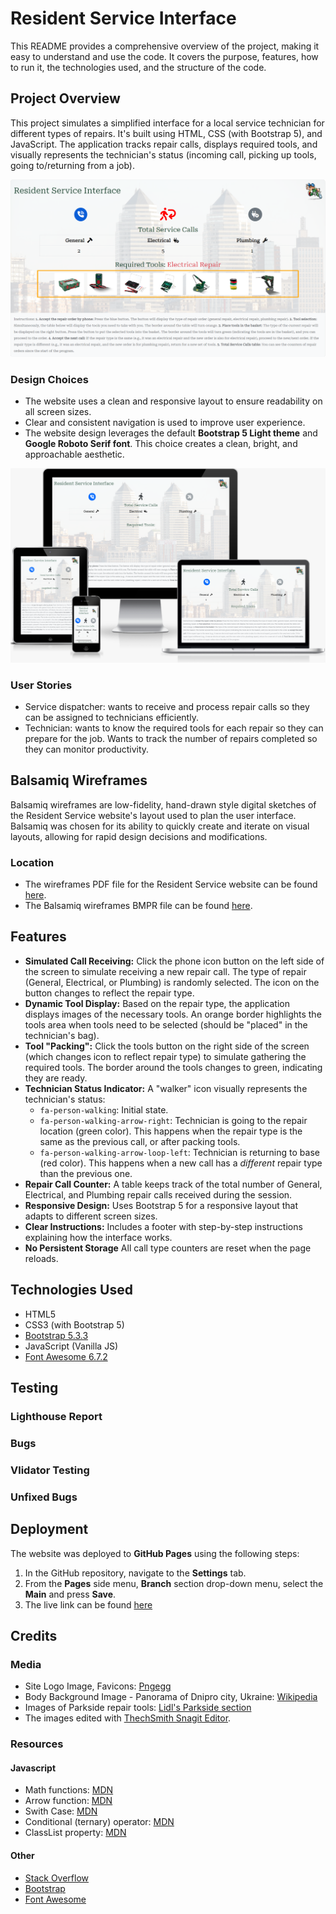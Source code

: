 # Resident Service Interface
This README provides a comprehensive overview of the project, making it easy to understand and use the code.  It covers the purpose, features, how to run it, the technologies used, and the structure of the code.

## Project Overview

This project simulates a simplified interface for a local service technician for different types of repairs. It's built using HTML, CSS (with Bootstrap 5), and JavaScript. The application tracks repair calls, displays required tools, and visually represents the technician's status (incoming call, picking up tools, going to/returning from a job).

![Resident Service Interface Screenshot](assets/media/resident-service-screenshot.png)

### Design Choices
*   The website uses a clean and responsive layout to ensure readability on all screen sizes.
*   Clear and consistent navigation is used to improve user experience.
*   The website design leverages the default **Bootstrap 5 Light theme** and **Google Roboto Serif font**. This choice creates a clean, bright, and approachable aesthetic.

![Resident Service Interface Mockup](assets/media/resident-service-mockup.png)

### User Stories
 * Service dispatcher: wants to receive and process repair calls so they can be assigned to technicians efficiently.
* Technician: wants to know the required tools for each repair so they can prepare for the job. Wants to track the number of repairs completed so they can monitor productivity.

## Balsamiq Wireframes

Balsamiq wireframes are low-fidelity, hand-drawn style digital sketches of the Resident Service website's layout used to plan the user interface. Balsamiq was chosen for its ability to quickly create and iterate on visual layouts, allowing for rapid design decisions and modifications.

### Location
*	The wireframes PDF file for the Resident Service website can be found [here](assets/media/resident-service-wireframes.pdf).
*	The Balsamiq wireframes BMPR file can be found [here](assets/media/resident-service-wireframes.bmpr).

## Features

*   **Simulated Call Receiving:** Click the phone icon button on the left side of the screen to simulate receiving a new repair call. The type of repair (General, Electrical, or Plumbing) is randomly selected. The icon on the button changes to reflect the repair type.
*   **Dynamic Tool Display:** Based on the repair type, the application displays images of the necessary tools. An orange border highlights the tools area when tools need to be selected (should be "placed" in the technician's bag).
*   **Tool "Packing":** Click the tools button on the right side of the screen (which changes icon to reflect repair type) to simulate gathering the required tools. The border around the tools changes to green, indicating they are ready.
*   **Technician Status Indicator:** A "walker" icon visually represents the technician's status:
    *   `fa-person-walking`: Initial state.
    *   `fa-person-walking-arrow-right`: Technician is going to the repair location (green color). This happens when the repair type is the same as the previous call, or after packing tools.
    *   `fa-person-walking-arrow-loop-left`: Technician is returning to base (red color). This happens when a new call has a *different* repair type than the previous one.
*   **Repair Call Counter:** A table keeps track of the total number of General, Electrical, and Plumbing repair calls received during the session.
*   **Responsive Design:** Uses Bootstrap 5 for a responsive layout that adapts to different screen sizes.
*   **Clear Instructions:** Includes a footer with step-by-step instructions explaining how the interface works.
*   **No Persistent Storage** All call type counters are reset when the page reloads.

## Technologies Used

*   HTML5
*   CSS3 (with Bootstrap 5)
*   [Bootstrap 5.3.3](https://getbootstrap.com/)
*   JavaScript (Vanilla JS)
*   [Font Awesome 6.7.2](https://fontawesome.com/)

## Testing
### Lighthouse Report
### Bugs
### Vlidator Testing
### Unfixed Bugs

## Deployment
The website was deployed to **GitHub Pages** using the following steps:

1.  In the GitHub repository, navigate to the **Settings** tab.
2.  From the **Pages** side menu, **Branch** section drop-down menu, select the **Main** and press **Save**.
3.  The live link can be found [here](https://ihorsniezhko.github.io/resident-service/)

## Credits
### Media
*   Site Logo Image, Favicons: [Pngegg](https://www.pngegg.com/en/png-yxixz/)
*   Body Background Image - Panorama of Dnipro city, Ukraine: [Wikipedia](https://commons.wikimedia.org/wiki/File:Bashty_Gora_Kaminnya_Sobornyj_rajon_Dnipro-city_-_panoramio.jpg#file)
*   Images of Parkside repair tools: [Lidl's Parkside section](https://www.lidl.de/c/parkside-du-packst-das/s10026759)
*   The images edited with [ThechSmith Snagit Editor](https://www.techsmith.com/snagit/).

### Resources
#### Javascript
*   Math functions: [MDN](https://developer.mozilla.org/en-US/docs/Web/JavaScript/Reference/Global_Objects/Math)
*   Arrow function: [MDN](https://developer.mozilla.org/en-US/docs/Web/JavaScript/Reference/Functions/Arrow_functions)
*   Swith Case: [MDN](https://developer.mozilla.org/en-US/docs/Web/JavaScript/Reference/Statements/switch)
*   Conditional (ternary) operator: [MDN](https://developer.mozilla.org/en-US/docs/Web/JavaScript/Reference/Operators/Conditional_operator) 
*   ClassList property: [MDN](https://developer.mozilla.org/en-US/docs/Web/API/Element/classList)
#### Other
*   [Stack Overflow](https://stackoverflow.com/)
*   [Bootstrap](https://getbootstrap.com/docs/5.3/getting-started/introduction/)
*   [Font Awesome](https://docs.fontawesome.com/)
